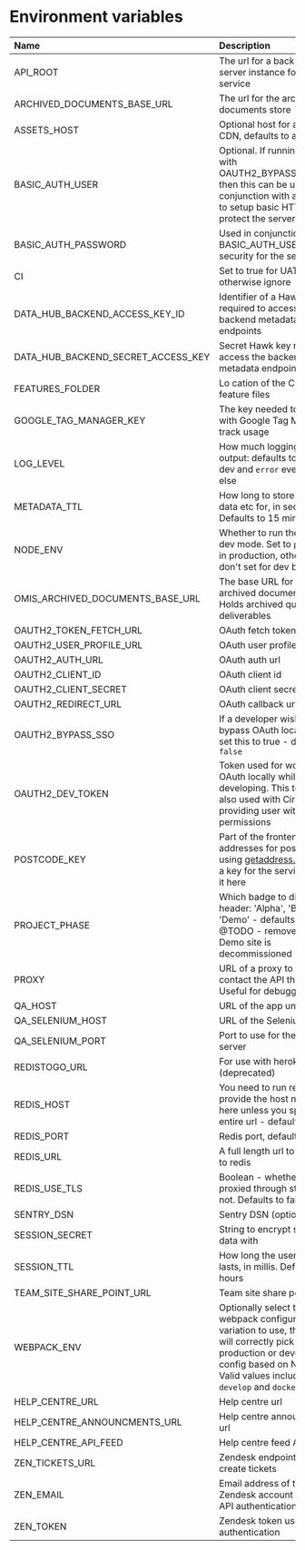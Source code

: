 # Environment variables

| Name                               | Description                                                                                                                                                                                             |
| :--------------------------------- | :------------------------------------------------------------------------------------------------------------------------------------------------------------------------------------------------------ |
| API_ROOT                           | The url for a back end server instance for the service                                                                                                                                                  |
| ARCHIVED_DOCUMENTS_BASE_URL        | The url for the archived documents store                                                                                                                                                                |
| ASSETS_HOST                        | Optional host for assets CDN, defaults to app’s host                                                                                                                                                    |
| BASIC_AUTH_USER                    | Optional. If running a server with OAUTH2_BYPASS_SSO=true then this can be used in conjunction with a password to setup basic HTTP auth to protect the server                                           |
| BASIC_AUTH_PASSWORD                | Used in conjunction with BASIC_AUTH_USER to setup security for the server                                                                                                                               |
| CI                                 | Set to true for UAT testing, otherwise ignore                                                                                                                                                           |
| DATA_HUB_BACKEND_ACCESS_KEY_ID     | Identifier of a Hawk key required to access the backend metadata endpoints                                                                                                                              |
| DATA_HUB_BACKEND_SECRET_ACCESS_KEY | Secret Hawk key required to access the backend metadata endpoints                                                                                                                                       |
| FEATURES_FOLDER                    | Lo cation of the Cucumber feature files                                                                                                                                                                 |
| GOOGLE_TAG_MANAGER_KEY             | The key needed to integrate with Google Tag Manager to track usage                                                                                                                                      |
| LOG_LEVEL                          | How much logging to output: defaults to `debug` in dev and `error` everywhere else                                                                                                                      |
| METADATA_TTL                       | How long to store dropdown data etc for, in seconds. Defaults to 15 minutes                                                                                                                             |
| NODE_ENV                           | Whether to run the app in dev mode. Set to `production` in production, otherwise don't set for dev behaviour                                                                                            |
| OMIS_ARCHIVED_DOCUMENTS_BASE_URL   | The base URL for the OMIS archived document store. Holds archived quotes and deliverables                                                                                                               |
| OAUTH2_TOKEN_FETCH_URL             | OAuth fetch token url                                                                                                                                                                                   |
| OAUTH2_USER_PROFILE_URL            | OAuth user profile url                                                                                                                                                                                  |
| OAUTH2_AUTH_URL                    | OAuth auth url                                                                                                                                                                                          |
| OAUTH2_CLIENT_ID                   | OAuth client id                                                                                                                                                                                         |
| OAUTH2_CLIENT_SECRET               | OAuth client secret                                                                                                                                                                                     |
| OAUTH2_REDIRECT_URL                | OAuth callback url                                                                                                                                                                                      |
| OAUTH2_BYPASS_SSO                  | If a developer wishes to bypass OAuth locally then set this to true - defaults to `false`                                                                                                               |
| OAUTH2_DEV_TOKEN                   | Token used for working with OAuth locally whilst developing. This token is also used with CircleCi for providing user with different permissions                                                        |
| POSTCODE_KEY                       | Part of the frontend looks up addresses for postcodes using [getaddress.io](https://getaddress.io/). Obtain a key for the service and set it here                                                       |
| PROJECT_PHASE                      | Which badge to display in header: 'Alpha', 'Beta' or 'Demo' - defaults to 'Beta' @TODO - remove when Demo site is decommissioned                                                                        |
| PROXY                              | URL of a proxy to use to contact the API through. Useful for debugging                                                                                                                                  |
| QA_HOST                            | URL of the app under test                                                                                                                                                                               |
| QA_SELENIUM_HOST                   | URL of the Selenium server                                                                                                                                                                              |
| QA_SELENIUM_PORT                   | Port to use for the Selenium server                                                                                                                                                                     |
| REDISTOGO_URL                      | For use with heroku (deprecated)                                                                                                                                                                        |
| REDIS_HOST                         | You need to run redis and provide the host name for it here unless you specify the entire url - defaults to 'redis'                                                                                     |
| REDIS_PORT                         | Redis port, defaults to `6379`                                                                                                                                                                          |
| REDIS_URL                          | A full length url to connect to redis                                                                                                                                                                   |
| REDIS_USE_TLS                      | Boolean - whether Redis is proxied through stunnel or not. Defaults to false                                                                                                                            |
| SENTRY_DSN                         | Sentry DSN (optional)                                                                                                                                                                                   |
| SESSION_SECRET                     | String to encrypt session data with                                                                                                                                                                     |
| SESSION_TTL                        | How long the user session lasts, in millis. Defaults to 2 hours                                                                                                                                         |
| TEAM_SITE_SHARE_POINT_URL          | Team site share point url                                                                                                                                                                               |
| WEBPACK_ENV                        | Optionally select the webpack configuration variation to use, the default will correctly pick a production or development config based on NODE_ENV. Valid values include `prod`, `develop` and `docker` |
| HELP_CENTRE_URL                    | Help centre url                                                                                                                                                                                         |
| HELP_CENTRE_ANNOUNCMENTS_URL       | Help centre announcements url                                                                                                                                                                           |
| HELP_CENTRE_API_FEED               | Help centre feed API url                                                                                                                                                                                |
| ZEN_TICKETS_URL                    | Zendesk endpoint used to create tickets                                                                                                                                                                 |
| ZEN_EMAIL                          | Email address of the Zendesk account used for API authentication                                                                                                                                        |
| ZEN_TOKEN                          | Zendesk token used for API authentication                                                                                                                                                               |

